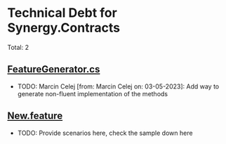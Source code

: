 ﻿# Technical Debt for Synergy.Contracts

Total: 2

## [FeatureGenerator.cs](../../Synergy.Behaviours.Testing/FeatureGenerator.cs)
- TODO: Marcin Celej [from: Marcin Celej on: 03-05-2023]: Add way to generate non-fluent implementation of the methods

## [New.feature](../Samples/New.feature)
- TODO: Provide scenarios here, check the sample down here
